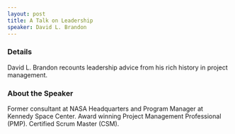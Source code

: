```yaml
---
layout: post
title: A Talk on Leadership
speaker: David L. Brandon
---
```


### Details
David L. Brandon recounts leadership advice from his rich history in project management.

### About the Speaker
Former consultant at NASA Headquarters and Program Manager at Kennedy Space Center. Award winning Project Management Professional (PMP). Certified Scrum Master (CSM).

